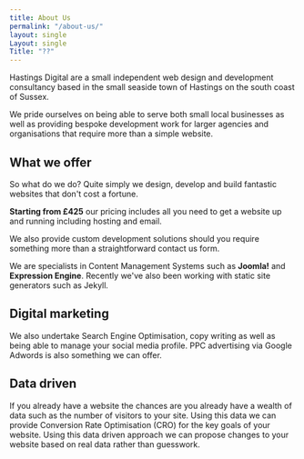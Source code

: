 ```yaml
---
title: About Us
permalink: "/about-us/"
layout: single
Layout: single
Title: "??"
---
```


Hastings Digital are a small independent web design and development consultancy based in the small seaside town of Hastings on the south coast of Sussex.

We pride ourselves on being able to serve both small local businesses as well as providing bespoke development work for larger agencies and organisations that require more than a simple website. 

## What we offer
So what do we do?  Quite simply we design, develop and build fantastic websites  that don't cost a fortune. 

**Starting from £425** our pricing includes all you need to get a website up and running including hosting and email. 

We also provide custom development solutions should you require something more than a straightforward contact us form. 

We are specialists in Content Management Systems such as **Joomla!** and **Expression Engine**. Recently we've also been working with static site generators such as Jekyll.

<!-- Get a complete overview of the services we offer. -->

## Digital marketing
We also undertake Search Engine Optimisation, copy writing as well as being able to manage your social media profile. PPC advertising via Google Adwords is also something we can offer.

## Data driven
If you already have a website the chances are you already have a wealth of data such as the number of visitors to your site. Using this data we can provide Conversion Rate Optimisation (CRO) for the key goals of your website. Using this data driven approach we can propose changes to your website based on real data rather than guesswork.